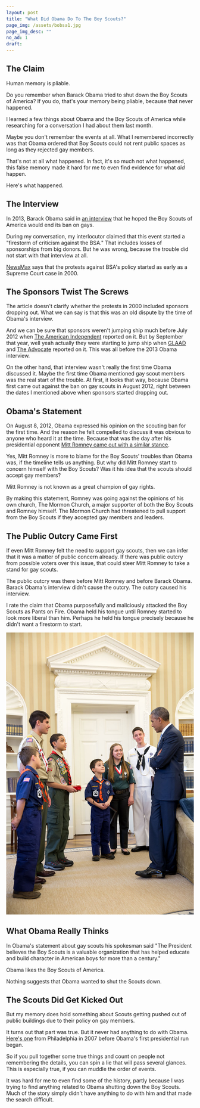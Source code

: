 ```yaml
---
layout: post
title: "What Did Obama Do To The Boy Scouts?"
page_img: /assets/bobsa1.jpg
page_img_desc: ""
no_ad: 1
draft: 
---
```


## The Claim

Human memory is pliable. 

Do you remember when Barack Obama tried to shut down the Boy Scouts of America? If you do, that's your memory being pliable, because that never happened.

I learned a few things about Obama and the Boy Scouts of America while researching for a conversation I had about them last month.

Maybe you don't remember the events at all. What I remembered incorrectly was that Obama ordered that Boy Scouts could not rent public spaces as long as they rejected gay members.

That's not at all what happened. In fact, it's so much not what happened, this false memory made it hard for me to even find evidence for what *did* happen.

Here's what happened.

## The Interview

In 2013, Barack Obama said in <a href="https://www.youtube.com/watch?v=fgkf47t9v3E">an interview</a> that he hoped the Boy Scouts of America would end its ban on gays.

During my conversation, my interlocutor claimed that this event started a "firestorm of criticism against the BSA." That includes losses of sponsorships from big donors. But he was wrong, because the trouble did not start with that interview at all.

<a href="http://nws.mx/2vemqpo">NewsMax</a> says that the protests against BSA's policy started as early as a Supreme Court case in 2000.

## The Sponsors Twist The Screws

The article doesn't clarify whether the protests in 2000 included sponsors dropping out. What we can say is that this was an old dispute by the time of Obama's interview.

And we can be sure that sponsors weren't jumping ship much before July 2012 when <a href="http://bit.ly/2u4XRWT">The American Independent</a> reported on it. But by September that year, well yeah actually they were starting to jump ship when <a href="http://bit.ly/2eU0dWC">GLAAD</a> and <a href="http://bit.ly/2v4FR3k">The Advocate</a> reported on it. This was all before the 2013 Obama interview.

On the other hand, that interview wasn't really the first time Obama discussed it. Maybe the first time Obama mentioned gay scout members was the real start of the trouble. At first, it looks that way, because Obama first came out against the ban on gay scouts in August 2012, right between the dates I mentioned above when sponsors started dropping out.

## Obama's Statement

On August 8, 2012, Obama expressed his opinion on the scouting ban for the first time. And the reason he felt compelled to discuss it was obvious to anyone who heard it at the time. Because that was the day after his presidential opponent <a href="http://cnn.it/2uF4frt">Mitt Romney came out with a similar stance</a>.

Yes, Mitt Romney is more to blame for the Boy Scouts' troubles than Obama was, if the timeline tells us anything. But why did Mitt Romney start to concern himself with the Boy Scouts? Was it his idea that the scouts should accept gay members?

Mitt Romney is not known as a great champion of gay rights.

By making this statement, Romney was going against the opinions of his own church, The Mormon Church, a major supporter of both the Boy Scouts and Romney himself. The Mormon Church had threatened to pull support from the Boy Scouts if they accepted gay members and leaders.

## The Public Outcry Came First

If even Mitt Romney felt the need to support gay scouts, then we can infer that it was a matter of public concern already. If there was public outcry from possible voters over this issue, that could steer Mitt Romney to take a stand for gay scouts.

The public outcry was there before Mitt Romney and before Barack Obama. Barack Obama's interview didn't cause the outcry. The outcry caused his interview.

I rate the claim that Obama purposefully and maliciously attacked the Boy Scouts as Pants on Fire. Obama held his tongue until Romney started to look more liberal than him. Perhaps he held his tongue precisely because he didn't want a firestorm to start.

<div class="illustration">
    <img src="/assets/bobsa2.jpg" />
</div>

## What Obama Really Thinks

In Obama's statement about gay scouts his spokesman said "The President believes the Boy Scouts is a valuable organization that has helped educate and build character in American boys for more than a century."

Obama likes the Boy Scouts of America.

Nothing suggests that Obama wanted to shut the Scouts down.

## The Scouts Did Get Kicked Out

But my memory does hold something about Scouts getting pushed out of public buildings due to their policy on gay members.

It turns out that part was true. But it never had anything to do with Obama. <a href="http://www.nytimes.com/2007/12/06/us/06scouts.html">Here's one</a> from Philadelphia in 2007 before Obama's first presidential run began.

So if you pull together some true things and count on people not remembering the details, you can spin a lie that will pass several glances. This is especially true, if you can muddle the order of events.

It was hard for me to even find some of the history, partly because I was trying to find anything related to Obama shutting down the Boy Scouts. Much of the story simply didn't have anything to do with him and that made the search difficult.






